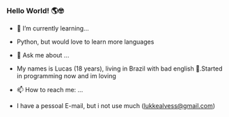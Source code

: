 ### Hello World! 🌎🤓

* 🌱 I’m currently learning...  
- Python, but  would love to learn more languages

* 💬 Ask me about ... 
- My names is Lucas (18 years), living in Brazil with bad english 🤣.Started in programming now and im loving
  
* 📫 How to reach me: ...
- I have a pessoal E-mail, but i not use much (lukkealvess@gmail.com)
